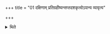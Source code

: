 +++
title = "01 दक्षिणाम् प्रतिग्रहीष्यन्सप्तदशकृत्वोऽपान्य व्यावृत्य"

+++

<details><summary>थिते</summary>

दक्षिणां प्रतिग्रहीष्यन्सप्तदशकृत्वोऽपान्य व्यावृत्य प्रतिगृह्णीयात् १
</details>
